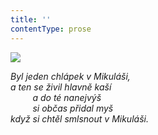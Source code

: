 ```yaml
---
title: ''
contentType: prose
---
```


![](../Images/068.jpg)

_Byl jeden chlápek v Mikuláši,  
a ten se živil hlavně kaší  
         a do té nanejvýš  
         si občas přidal myš  
když si chtěl smlsnout v Mikuláši._
